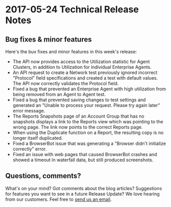 # 2017-05-24 Technical Release Notes

## Bug fixes & minor features

 Here's the bux fixes and minor features in this week's release:

* The API now provides access to the Utilization statistic for Agent Clusters, in addition to Utilization for individual Enterprise Agents.
* An API request to create a Network test previously ignored incorrect "Protocol" field specifications and created a test with default values.  The API now correctly validates the Protocol field.
* Fixed a bug that prevented an Enterprise Agent with high utilization from being removed from an Agent to Agent test.
* Fixed a bug that prevented saving changes to test settings and generated an "Unable to process your request. Please try again later" error message.
* The Reports Snapshots page of an Account Group that has no snapshots displays a link to the Reports view which was pointing to the wrong page.  The link now points to the correct Reports page.
* When using the Duplicate function on a Report, the resulting copy is no longer itself duplicated.
* Fixed a BrowserBot issue that was generating a "Browser didn't initialize correctly" error.
* Fixed an issue with web pages that caused BrowserBot crashes and showed a timeout in waterfall data, but still produced screenshots.

## ​Questions, comments?

 What's on your mind? Got comments about the blog articles?  Suggestions for features you want to see in a future Release Update? We love hearing from our customers.  Feel free to [send us an email](mailto:support@thousandeyes.com?subject=2017-05-24+Release+Update).

